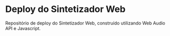 # Deploy do Sintetizador Web 
Repositório de deploy do Sintetizador Web, construído utilizando Web Audio API e Javascript.


